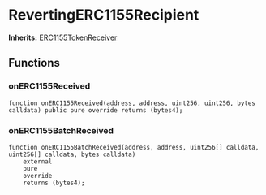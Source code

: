 # RevertingERC1155Recipient
**Inherits:**
[ERC1155TokenReceiver](/lib/solady/test/utils/mocks/MockERC1271Wallet.sol/abstract.ERC1155TokenReceiver.md)


## Functions
### onERC1155Received


```solidity
function onERC1155Received(address, address, uint256, uint256, bytes calldata) public pure override returns (bytes4);
```

### onERC1155BatchReceived


```solidity
function onERC1155BatchReceived(address, address, uint256[] calldata, uint256[] calldata, bytes calldata)
    external
    pure
    override
    returns (bytes4);
```


